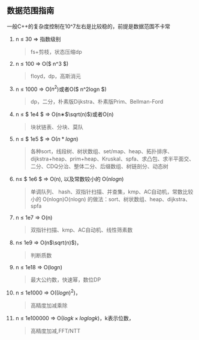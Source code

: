 ## 数据范围指南

一般C++的复杂度控制在10^7左右是比较稳的，前提是数据范围不卡常

1. n ≤ 30 => 指数级别
    > fs+剪枝，状态压缩dp
2. n ≤ 100 => O($ n^3 $)
    > floyd，dp，高斯消元
3. n ≤ 1000 => O($n^2$)或者O($ n^2logn $)
    > dp，二分，朴素版Dijkstra、朴素版Prim、Bellman-Ford
4. n ≤ $ 1e4 $ => O(n∗$\sqrt(n)$)或者O(n)
    > 块状链表、分块、莫队
5. n ≤ $ 1e5 $ => O($n * logn$)
    > 各种sort，线段树、树状数组、set/map、heap、拓扑排序、dijkstra+heap、prim+heap、Kruskal、spfa、求凸包、求半平面交、二分、CDQ分治、整体二分、后缀数组、树链剖分、动态树
6. n≤ $ 1e6 $ => O(n), 以及常数较小的 O($nlogn$)
    > 单调队列、 hash、双指针扫描、并查集，kmp、AC自动机，常数比较小的 O(nlogn)O(nlogn) 的做法：sort、树状数组、heap、dijkstra、spfa
7. n ≤ 1e7 => O(n)
    > 双指针扫描、kmp、AC自动机、线性筛素数
8. n≤ 1e9 => O(n$\sqrt(n)$)，
    > 判断质数
9. n ≤ 1e18 => O(logn)
    > 最大公约数，快速幂，数位DP
10. n ≤ 1e1000 => O($(logn)^2$)，
    > 高精度加减乘除
11. n ≤ 1e100000 => O($logk×loglogk$)，k表示位数，
    > 高精度加减,FFT/NTT
